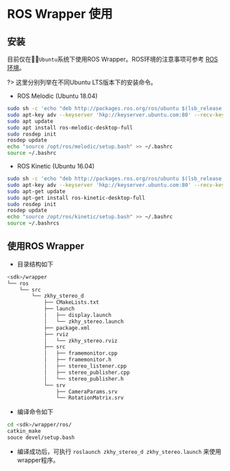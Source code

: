 # ROS Wrapper 使用

## 安装

目前仅在`Ubuntu`系统下使用ROS Wrapper。ROS环境的注意事项可参考 [ROS环境](setup/env?id=ros)。

?> 这里分别列举在不同Ubuntu LTS版本下的安装命令。

* ROS Melodic (Ubuntu 18.04)

```bash
sudo sh -c 'echo "deb http://packages.ros.org/ros/ubuntu $(lsb_release -sc) main" > /etc/apt/sources.list.d/ros-latest.list'
sudo apt-key adv --keyserver 'hkp://keyserver.ubuntu.com:80' --recv-key C1CF6E31E6BADE8868B172B4F42ED6FBAB17C654
sudo apt update
sudo apt install ros-melodic-desktop-full
sudo rosdep init
rosdep update
echo "source /opt/ros/melodic/setup.bash" >> ~/.bashrc
source ~/.bashrc
```

* ROS Kinetic (Ubuntu 16.04)

```bash
sudo sh -c 'echo "deb http://packages.ros.org/ros/ubuntu $(lsb_release -sc) main" > /etc/apt/sources.list.d/ros-latest.list'
sudo apt-key adv --keyserver 'hkp://keyserver.ubuntu.com:80' --recv-key C1CF6E31E6BADE8868B172B4F42ED6FBAB17C654
sudo apt-get update
sudo apt-get install ros-kinetic-desktop-full
sudo rosdep init
rosdep update
echo "source /opt/ros/kinetic/setup.bash" >> ~/.bashrc
source ~/.bashrcs
```

## 使用ROS Wrapper

* 目录结构如下

```bash
<sdk>/wrapper
└── ros
    └── src
        └── zkhy_stereo_d
            ├── CMakeLists.txt
            ├── launch
            │   ├── display.launch
            │   └── zkhy_stereo.launch
            ├── package.xml
            ├── rviz
            │   └── zkhy_stereo.rviz
            ├── src
            │   ├── framemonitor.cpp
            │   ├── framemonitor.h
            │   ├── stereo_listener.cpp
            │   ├── stereo_publisher.cpp
            │   └── stereo_publisher.h
            └── srv
                ├── CameraParams.srv
                └── RotationMatrix.srv
```

* 编译命令如下

```bash
cd <sdk>/wrapper/ros/
catkin_make
souce devel/setup.bash
```

* 编译成功后，可执行 `roslaunch zkhy_stereo_d zkhy_stereo.launch` 来使用wrapper程序。
